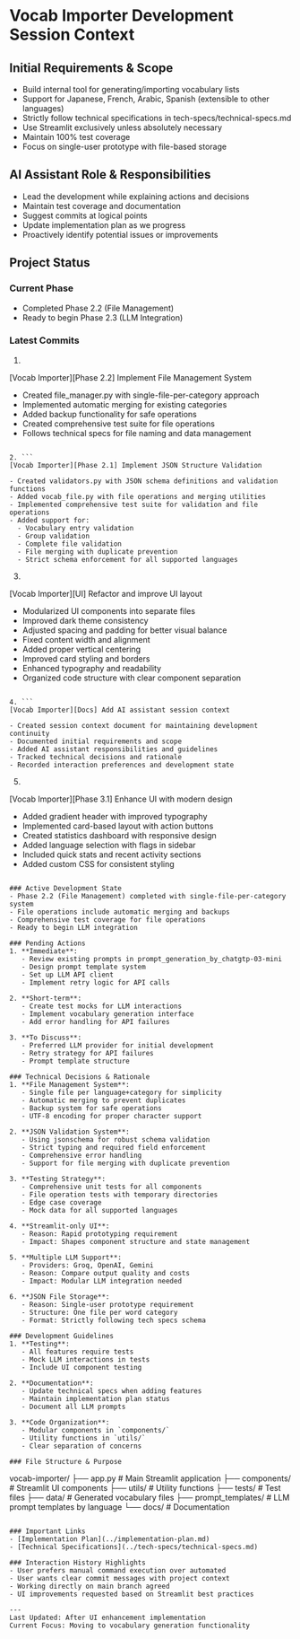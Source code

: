 # Vocab Importer Development Session Context

## Initial Requirements & Scope
- Build internal tool for generating/importing vocabulary lists
- Support for Japanese, French, Arabic, Spanish (extensible to other languages)
- Strictly follow technical specifications in tech-specs/technical-specs.md
- Use Streamlit exclusively unless absolutely necessary
- Maintain 100% test coverage
- Focus on single-user prototype with file-based storage

## AI Assistant Role & Responsibilities
- Lead the development while explaining actions and decisions
- Maintain test coverage and documentation
- Suggest commits at logical points
- Update implementation plan as we progress
- Proactively identify potential issues or improvements

## Project Status

### Current Phase
- Completed Phase 2.2 (File Management)
- Ready to begin Phase 2.3 (LLM Integration)

### Latest Commits
1. ```
[Vocab Importer][Phase 2.2] Implement File Management System

- Created file_manager.py with single-file-per-category approach
- Implemented automatic merging for existing categories
- Added backup functionality for safe operations
- Created comprehensive test suite for file operations
- Follows technical specs for file naming and data management
```

2. ```
[Vocab Importer][Phase 2.1] Implement JSON Structure Validation

- Created validators.py with JSON schema definitions and validation functions
- Added vocab_file.py with file operations and merging utilities
- Implemented comprehensive test suite for validation and file operations
- Added support for:
  - Vocabulary entry validation
  - Group validation
  - Complete file validation
  - File merging with duplicate prevention
  - Strict schema enforcement for all supported languages
```

3. ```
[Vocab Importer][UI] Refactor and improve UI layout

- Modularized UI components into separate files
- Improved dark theme consistency
- Adjusted spacing and padding for better visual balance
- Fixed content width and alignment
- Added proper vertical centering
- Improved card styling and borders
- Enhanced typography and readability
- Organized code structure with clear component separation
```

4. ```
[Vocab Importer][Docs] Add AI assistant session context

- Created session context document for maintaining development continuity
- Documented initial requirements and scope
- Added AI assistant responsibilities and guidelines
- Tracked technical decisions and rationale
- Recorded interaction preferences and development state
```

5. ```
[Vocab Importer][Phase 3.1] Enhance UI with modern design

- Added gradient header with improved typography
- Implemented card-based layout with action buttons
- Created statistics dashboard with responsive design
- Added language selection with flags in sidebar
- Included quick stats and recent activity sections
- Added custom CSS for consistent styling
```

### Active Development State
- Phase 2.2 (File Management) completed with single-file-per-category system
- File operations include automatic merging and backups
- Comprehensive test coverage for file operations
- Ready to begin LLM integration

### Pending Actions
1. **Immediate**:
   - Review existing prompts in prompt_generation_by_chatgtp-03-mini
   - Design prompt template system
   - Set up LLM API client
   - Implement retry logic for API calls

2. **Short-term**:
   - Create test mocks for LLM interactions
   - Implement vocabulary generation interface
   - Add error handling for API failures

3. **To Discuss**:
   - Preferred LLM provider for initial development
   - Retry strategy for API failures
   - Prompt template structure

### Technical Decisions & Rationale
1. **File Management System**:
   - Single file per language+category for simplicity
   - Automatic merging to prevent duplicates
   - Backup system for safe operations
   - UTF-8 encoding for proper character support

2. **JSON Validation System**:
   - Using jsonschema for robust schema validation
   - Strict typing and required field enforcement
   - Comprehensive error handling
   - Support for file merging with duplicate prevention

3. **Testing Strategy**:
   - Comprehensive unit tests for all components
   - File operation tests with temporary directories
   - Edge case coverage
   - Mock data for all supported languages

4. **Streamlit-only UI**:
   - Reason: Rapid prototyping requirement
   - Impact: Shapes component structure and state management

5. **Multiple LLM Support**:
   - Providers: Groq, OpenAI, Gemini
   - Reason: Compare output quality and costs
   - Impact: Modular LLM integration needed

6. **JSON File Storage**:
   - Reason: Single-user prototype requirement
   - Structure: One file per word category
   - Format: Strictly following tech specs schema

### Development Guidelines
1. **Testing**:
   - All features require tests
   - Mock LLM interactions in tests
   - Include UI component testing

2. **Documentation**:
   - Update technical specs when adding features
   - Maintain implementation plan status
   - Document all LLM prompts

3. **Code Organization**:
   - Modular components in `components/`
   - Utility functions in `utils/`
   - Clear separation of concerns

### File Structure & Purpose
```
vocab-importer/
├── app.py                  # Main Streamlit application
├── components/            # Streamlit UI components
├── utils/                 # Utility functions
├── tests/                # Test files
├── data/                 # Generated vocabulary files
├── prompt_templates/     # LLM prompt templates by language
└── docs/                # Documentation
```

### Important Links
- [Implementation Plan](../implementation-plan.md)
- [Technical Specifications](../tech-specs/technical-specs.md)

### Interaction History Highlights
- User prefers manual command execution over automated
- User wants clear commit messages with project context
- Working directly on main branch agreed
- UI improvements requested based on Streamlit best practices

---
Last Updated: After UI enhancement implementation
Current Focus: Moving to vocabulary generation functionality 